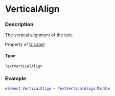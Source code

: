 # VerticalAlign

### Description

The vertical alignment of the text.

Property of [UILabel](/classes/UILabel/)

#### Type

`TextVerticalAlign`

### Example

```lua
element.VerticalAlign = TextVerticalAlign.Middle
```
